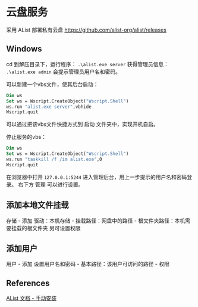 

# 云盘服务
采用 AList 部署私有云盘
https://github.com/alist-org/alist/releases

## Windows
cd 到解压目录下，运行程序：
` .\alist.exe server `
获得管理员信息：
` .\alist.exe admin `
会提示管理员用户名和密码。

可以新建一个vbs文件，使其后台启动：
``` vb
Dim ws
Set ws = Wscript.CreateObject("Wscript.Shell")
ws.run "alist.exe server",vbhide
Wscript.quit
```
可以通过把该vbs文件快捷方式到 启动 文件夹中，实现开机自启。

停止服务的vbs：
``` vb
Dim ws
Set ws = Wscript.CreateObject("Wscript.Shell")
ws.run "taskkill /f /im alist.exe",0
Wscript.quit
```

在浏览器中打开 ` 127.0.0.1:5244 ` 进入管理后台，用上一步提示的用户名和密码登录。
右下方 管理 可以进行设置。

## 添加本地文件挂载
存储 - 添加
驱动：本机存储 - 挂载路径：网盘中的路径 - 根文件夹路径：本机需要挂载的根文件夹
另可设置权限

## 添加用户
用户 - 添加
设置用户名和密码 - 基本路径：该用户可访问的路径 - 权限


## References
[AList 文档 - 手动安装](https://alist.nn.ci/zh/guide/install/manual.html)
